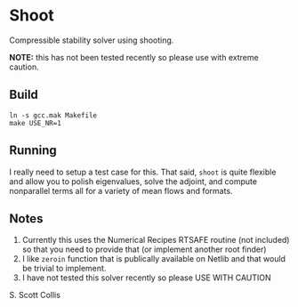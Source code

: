 # Shoot

Compressible stability solver using shooting.

**NOTE:** this has not been tested recently so please use with extreme
caution.

## Build

    ln -s gcc.mak Makefile
    make USE_NR=1

## Running

I really need to setup a test case for this.  That said, `shoot` is quite 
flexible and allow you to polish eigenvalues, solve the adjoint, and compute
nonparallel terms all for a variety of mean flows and formats.

## Notes
1. Currently this uses the Numerical Recipes RTSAFE routine (not included)
   so that you need to provide that (or implement another root finder)
2. I like `zeroin` function that is publically available on Netlib and
   that would be trivial to implement.
3. I have not tested this solver recently so please USE WITH CAUTION

S. Scott Collis
